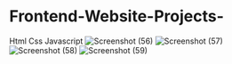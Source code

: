 # Frontend-Website-Projects-
Html Css Javascript 
![Screenshot (56)](https://user-images.githubusercontent.com/88532722/224529182-ed257ede-23a6-4317-9940-34d10a6be14d.png)
![Screenshot (57)](https://user-images.githubusercontent.com/88532722/224529184-9d575bee-95ff-4ebf-8d44-f29d2c4b8d9f.png)
![Screenshot (58)](https://user-images.githubusercontent.com/88532722/224529186-5b89ceff-31d6-4ec2-85f9-7aee1733d2b1.png)
![Screenshot (59)](https://user-images.githubusercontent.com/88532722/224529189-f3498df7-efff-42ad-859f-ad7fd8a53c76.png)
